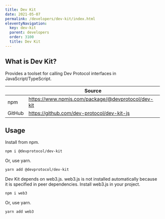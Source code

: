 ```yaml
---
title: Dev Kit
date: 2021-05-07
permalink: /developers/dev-kit/index.html
eleventyNavigation:
  key: dev-kit
  parent: developers
  order: 3100
  title: Dev Kit
---
```


## What is Dev Kit?

Provides a toolset for calling Dev Protocol interfaces in JavaScript/TypeScript.

|        | Source                                             |
| ------ | -------------------------------------------------- |
| npm    | https://www.npmjs.com/package/@devprotocol/dev-kit |
| GitHub | https://github.com/dev-protocol/dev-kit-js         |

## Usage

Install from npm.

```bash
npm i @devprotocol/dev-kit
```

Or, use yarn.

```bash
yarn add @devprotocol/dev-kit
```

Dev Kit depends on web3.js. web3.js is not installed automatically because it is specified in peer dependencies. Install web3.js in your project.

```bash
npm i web3
```

Or, use yarn.

```bash
yarn add web3
```
